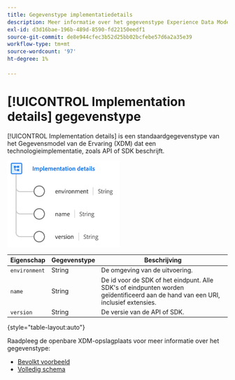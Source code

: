 ```yaml
---
title: Gegevenstype implementatiedetails
description: Meer informatie over het gegevenstype Experience Data Model (XDM) voor implementatiedetails.
exl-id: d3d16bae-196b-489d-8590-fd22150eedf1
source-git-commit: de8e944cfec3b52d25bb02bcfebe57d6a2a35e39
workflow-type: tm+mt
source-wordcount: '97'
ht-degree: 1%

---
```


# [!UICONTROL Implementation details] gegevenstype

[!UICONTROL Implementation details] is een standaardgegevenstype van het Gegevensmodel van de Ervaring (XDM) dat een technologieimplementatie, zoals API of SDK beschrijft.

![ het typestructuur van Gegevens ](../images/data-types/implementation-details.png)

| Eigenschap | Gegevenstype | Beschrijving |
| --- | --- | --- |
| `environment` | String | De omgeving van de uitvoering. |
| `name` | String | De id voor de SDK of het eindpunt. Alle SDK&#39;s of eindpunten worden geïdentificeerd aan de hand van een URI, inclusief extensies. |
| `version` | String | De versie van de API of SDK. |

{style="table-layout:auto"}

Raadpleeg de openbare XDM-opslagplaats voor meer informatie over het gegevenstype:

* [ Bevolkt voorbeeld ](https://github.com/adobe/xdm/blob/master/components/datatypes/industry-verticals/implementationdetails.example.1.json)
* [ Volledig schema ](https://github.com/adobe/xdm/blob/master/components/datatypes/industry-verticals/implementationdetails.schema.json)
